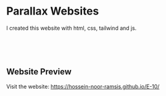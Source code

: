 <h1>Parallax Websites</h1>
<p>
  I created this website with html, css, tailwind and js.
</p>

<br>
<br>
<br>

<h2>Website Preview</h2>
<p>Visit the website: 
  <a href="https://hossein-noor-ramsis.github.io/E-8/">https://hossein-noor-ramsis.github.io/E-10/</a>
</p>
